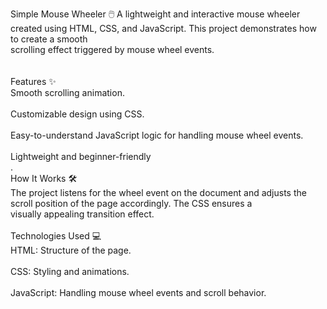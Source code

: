 Simple Mouse Wheeler 🖱️
A lightweight and interactive mouse wheeler created using HTML, CSS, and JavaScript. This project demonstrates how to create a smooth <br>scrolling effect triggered by mouse wheel events.<br>
<br>
<br>
Features ✨<br>
Smooth scrolling animation.<br>
<br>
Customizable design using CSS.<br>
<br>
Easy-to-understand JavaScript logic for handling mouse wheel events.<br>
<br>
Lightweight and beginner-friendly<br>.
<br>
How It Works 🛠️<br>
The project listens for the wheel event on the document and adjusts the scroll position of the page accordingly. The CSS ensures a <br>visually appealing transition effect.<br>
<br>
Technologies Used 💻<br>
HTML: Structure of the page.<br>
<br>
CSS: Styling and animations.<br>
<br>
JavaScript: Handling mouse wheel events and scroll behavior.<br>
